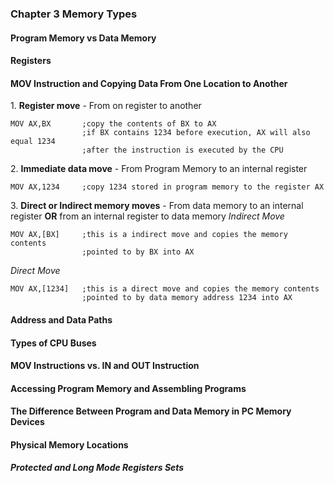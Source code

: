 ### Chapter 3 Memory Types

#### Program Memory vs Data Memory

#### Registers

#### MOV Instruction and Copying Data From One Location to Another
1\. **Register move** - From on register to another
```
MOV AX,BX       ;copy the contents of BX to AX
                ;if BX contains 1234 before execution, AX will also equal 1234
                ;after the instruction is executed by the CPU
```

2\. **Immediate data move** - From Program Memory to an internal register
```
MOV AX,1234     ;copy 1234 stored in program memory to the register AX
```

3\. **Direct or Indirect memory moves** - From data memory to an internal register **OR** from an internal register to data memory
_Indirect Move_
```
MOV AX,[BX]     ;this is a indirect move and copies the memory contents
                ;pointed to by BX into AX
```
_Direct Move_
```
MOV AX,[1234]   ;this is a direct move and copies the memory contents
                ;pointed to by data memory address 1234 into AX
```

#### Address and Data Paths

#### Types of CPU Buses

#### MOV Instructions vs. IN and OUT Instruction

#### Accessing Program Memory and Assembling Programs

#### The Difference Between Program and Data Memory in PC Memory Devices

#### Physical Memory Locations

##### Protected and Long Mode Registers Sets
